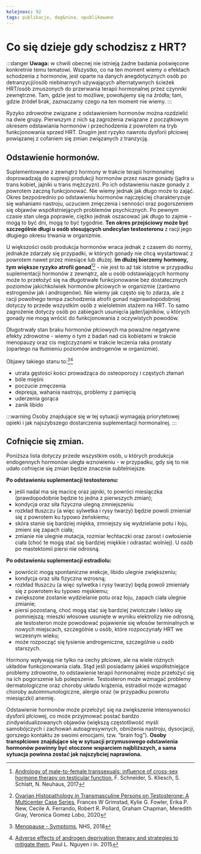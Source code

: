 ```yaml
---
kolejnosc: 92
tags: publikacje, dag&nina, opublikowane
---
```


# Co się dzieje gdy schodzisz z HRT?

:::danger
**Uwaga:** w chwili obecnej nie istnieją żadne badania poświęcone konkretnie temu tematowi. Wszystko, co na ten moment wiemy o efektach schodzenia z hormonów, jest oparte na danych anegdotycznych osób po detranzycji/osób niebinarnych używających alternatywnych ścieżek HRT/osób zmuszonych do przerwania terapii hormonalnej przez czynniki zewnętrzne. Tam, gdzie jest to możliwe, powołujemy się na źródła; tam, gdzie źródeł brak, zaznaczamy czego na ten moment nie wiemy.
:::

Ryzyko zdrowotne związane z odstawieniem hormonów można rozdzielić na dwie grupy. Pierwszym z nich są zagrożenia związane z początkowym okresem odstawiania hormonów i przechodzenia z powrotem na tryb funkcjonowania sprzed HRT. Drugim jest ryzyko nawrotu dysforii płciowej powiązanej z cofaniem się zmian związanych z tranzycją.

## Odstawienie hormonów.

Suplementowane z zewnątrz hormony w trakcie terapii hormonalnej doprowadzają do supresji produkcji hormonów przez nasze gonady (jądra u trans kobiet, jajniki u trans mężczyzn). Po ich odstawieniu nasze gonady z powrotem zaczną funkcjonować. Nie wiemy jednak jak długo może to zająć. Okres bezpośrednio po odstawieniu hormonów najczęściej charakteryzuje się wahaniami nastroju, uczuciem zmęczenia i senności oraz pogorszeniem się objawów współistniejących problemów psychicznych. Po pewnym czasie stan ulega poprawie, ciężko jednak oszacować jak długo to zajmie - mogą to być dni, mogą to być tygodnie. **Ten okres przejściowy może być szczególnie długi u osób stosujących undecylan testosteronu** z racji jego długiego okresu trwania w organizmie.

U większości osób produkcja hormonów wraca jednak z czasem do normy, jednakże zdarzały się przypadki, w których gonady nie chcą wystartować z powrotem nawet przez miesiące lub dłużej. **Im dłużej bierzemy hormony, tym większe ryzyko atrofii gonad**[^1][^2] - nie jest to aż tak istotne w przypadku suplementacji hormonów z zewnątrz, ale u osób odstawiających hormony może to przełożyć się na długotrwałe funkcjonowanie bez dostatecznych poziomów jakichkolwiek hormonów płciowych w organizmie (zarówno estrogenów jak i androgenów). Nie wiemy jak często się to zdarza, ale z racji powolnego tempa zachodzenia atrofii gonad najprawdopodobniej dotyczy to przede wszystkim osób z wieloletnim stażem na HRT. To samo zagrożenie dotyczy osób po zabiegach usunięcia jąder/jajników, u których gonady nie mogą wrócić do funkcjonowania z oczywistych powodów. 

Długotrwały stan braku hormonów płciowych ma poważne negatywne efekty zdrowotne - wiemy o tym z badań nad cis kobietami w trakcie menopauzy oraz cis mężczyznami w trakcie leczenia raka prostaty (opartego na tłumieniu poziomów androgenów w organizmie). 

Objawy takiego stanu to:[^3][^4]
* utrata gęstości kości prowadząca do osteoporozy i częstych złamań
* bóle mięśni
* poczucie zmęczenia
* depresja, wahania nastroju, problemy z pamięcią
* uderzenia gorąca
* zanik libido

:::warning
Osoby znajdujące się w tej sytuacji wymagają priorytetowej opieki i jak najszybszego dostarczenia suplementacji hormonalnej.
:::

## Cofnięcie się zmian. 

Poniższa lista dotyczy przede wszystkim osób, u których produkcja endogennych hormonów uległa wznowieniu - w przypadku, gdy się to nie udało cofnięcie się zmian będzie znacznie subtelniejsze.

**Po odstawieniu suplementacji testosteronu:**
* jeśli nadal ma się macicę oraz jajniki, to powróci miesiączka (prawdopodobnie będzie to jedna z pierwszych zmian);
* kondycja oraz siła fizyczna ulegną zmniejszeniu
* rozkład tłuszczu (a więc sylwetka i rysy twarzy) będzie powoli zmieniał się z powrotem ku typowo żeńskiemu;
* skóra stanie się bardziej miękka, zmniejszy się wydzielanie potu i łoju, zmieni się zapach ciała;
* zmianie nie ulegnie mutacja, rozmiar łechtaczki oraz zarost i owłosienie ciała (choć te mogą stać się bardziej miękkie i odrastać wolniej). U osób po mastektomii piersi nie odrosną. 

**Po odstawieniu suplementacji estradiolu:**
* powrócić mogą spontaniczne erekcje, libido ulegnie zwiększeniu;
* kondycja oraz siła fizyczna wzrosną;
* rozkład tłuszczu (a więc sylwetka i rysy twarzy) będą powoli zmieniały się z powrotem ku typowo męskiemu;
* zwiększone zostanie wydzielanie potu oraz łoju, zapach ciała ulegnie zmianie;
* piersi pozostaną, choć mogą stać się bardziej zwiotczałe i lekko się pomniejszą; mieszki włosowe usunięte w wyniku elektrolizy nie odrosną, ale testosteron może powodować pojawienie się włosów terminalnych w nowych miejscach, szczególnie u osób, które rozpoczynały HRT we wczesnym wieku;
* może rozpocząć się łysienie androgeniczne, szczególnie u osób starszych.

Hormony wpływają nie tylko na cechy płciowe, ale na wiele różnych układów funkcjonowania ciała. Stąd jeśli posiadamy jakieś współistniejące problemy zdrowotne, to odstawienie terapii hormonalnej może przełożyć się na ich pogorszenie lub polepszenie. Testosteron może wzmagać problemy dermatologiczne oraz choroby układu krążenia, estradiol może wzmagać choroby autoimmunologiczne, alergie oraz (w przypadku powrotu miesiączki) anemię. 

Odstawienie hormonów może przełożyć się na zwiększenie intensywności dysforii płciowej, co może przyjmować postać bardzo zindywidualizowanych objawów (większą częstotliwość myśli samobójczych i zachowań autoagresywnych, obniżenia nastroju, dysocjacji, gorszego kontaktu ze swoimi emocjami, tzw. “brain fog”). **Osoby transpłciowe znajdujące się w sytuacji przymusowego odstawienia hormonów powinny być otoczone wsparciem najbliższych, a sama sytuacja powinna zostać jak najszybciej naprawiona.**

[^1]: [Andrology of male-to-female transsexuals: influence of cross-sex hormone therapy on testicular function](https://onlinelibrary.wiley.com/doi/full/10.1111/andr.12405), F. Schneider, S. Kliesch, S. Schlatt, N. Neuhaus, 2017
[^2]: [Ovarian Histopathology in Transmasculine Persons on Testosterone: A Multicenter Case Series](https://www.ncbi.nlm.nih.gov/pmc/articles/PMC8612074/), Frances W Grimstad, Kylie G. Fowler, Erika P. New, Cecile A. Ferrando, Robert R. Pollard, Graham Chapman, Meredith Gray, Veronica Gomez Lobo, 2020
[^3]: [Menopause - Symptoms](https://www.nhs.uk/conditions/menopause/symptoms/), NHS, 2018 
[^4]: [Adverse effects of androgen deprivation therapy and strategies to mitigate them](https://pubmed.ncbi.nlm.nih.gov/25097095/), Paul L. Nguyen i in. 2015 
